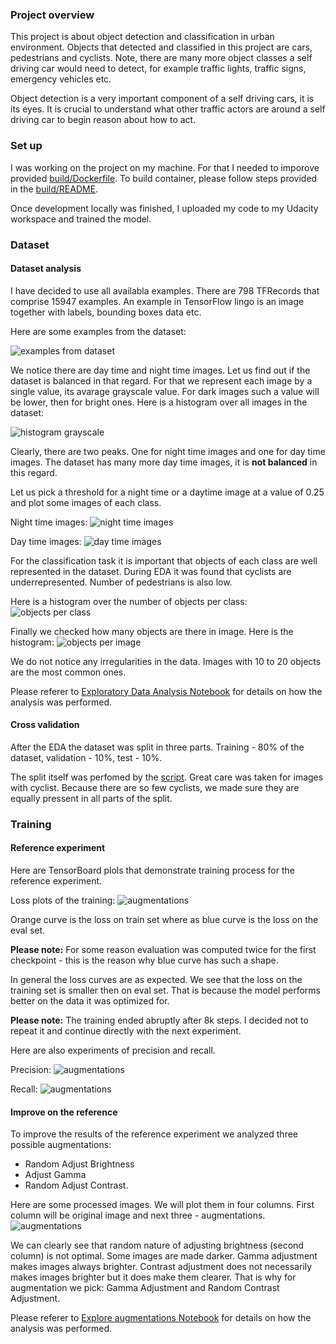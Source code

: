 ### Project overview
This project is about object detection and classification in urban environment. Objects that detected and classified in this project are cars, pedestrians and cyclists. Note, there are many more object classes a self driving car would need to detect, for example traffic lights, traffic signs, emergency vehicles etc.

Object detection is a very important component of a self driving cars, it is its eyes. It is crucial to understand what other traffic actors are around a self driving car to begin reason about how to act.

### Set up
I was working on the project on my machine. For that I needed to imporove provided [build/Dockerfile](build/Dockerfile). To build container, please follow steps provided in the [build/README](build/README.md).

Once development locally was finished, I uploaded my code to my Udacity workspace and trained the model.

### Dataset
#### Dataset analysis
I have decided to use all availabla examples. There are 798 TFRecords that comprise 15947 examples. An example in TensorFlow lingo is an image together with labels, bounding boxes data etc.

Here are some examples from the dataset:

![examples from dataset](images/overview.png)

We notice there are day time and night time images. Let us find out if the dataset is balanced in that regard. For that we represent each image by a single value, its avarage grayscale value. For dark images such a value will be lower, then for bright ones. Here is a histogram over all images in the dataset:

![histogram grayscale](images/hist_grayscale.png)

Clearly, there are two peaks. One for night time images and one for day time images. The dataset has many more day time images, it is **not balanced** in this regard.

Let us pick a threshold for a night time or a daytime image at a value of 0.25 and plot some images of each class.

Night time images:
![night time images](images/night.png)

Day time images:
![day time images](images/day.png)

For the classification task it is important that objects of each class are well represented in the dataset. During EDA it was found that cyclists are underrepresented. Number of pedestrians is also low.

Here is a histogram over the number of objects per class:
![objects per class](images/hist_classes.png)

Finally we checked how many objects are there in image. Here is the histogram:
![objects per image](images/hist_nobjects.png)

We do not notice any irregularities in the data. Images with 10 to 20 objects are the most common ones.

Please referer to [Exploratory Data Analysis Notebook](Exploratory%20Data%20Analysis.ipynb) for details on how the analysis was performed.

#### Cross validation
After the EDA the dataset was split in three parts. Training - 80% of the dataset, validation - 10%, test - 10%.

The split itself was perfomed by the [script](create_splits.py). Great care was taken for images with cyclist. Because there are so few cyclists, we made sure they are equally pressent in all parts of the split.

### Training
#### Reference experiment
Here are TensorBoard plols that demonstrate training process for the reference experiment.

Loss plots of the training:
![augmentations](images/ref_exp_loss_plots.png)

Orange curve is the loss on train set where as blue curve is the loss on the eval set.

**Please note:** For some reason evaluation was computed twice for the first checkpoint - this is the reason why blue curve has such a shape.

In general the loss curves are as expected. We see that the loss on the training set is smaller then on eval set. That is because the model performs better on the data it was optimized for.

**Please note:** The training ended abruptly after 8k steps. I decided not to repeat it and continue directly with the next experiment.

Here are also experiments of precision and recall.

Precision:
![augmentations](images/ref_exp_detection_precision.png)

Recall:
![augmentations](images/ref_exp_detection_recall.png)

#### Improve on the reference
To improve the results of the reference experiment we analyzed three possible augmentations:
 - Random Adjust Brightness
 - Adjust Gamma
 - Random Adjust Contrast.

 Here are some processed images. We will plot them in four columns. First column will be original image and next three - augmentations.
 ![augmentations](images/augmentations.png)

We can clearly see that random nature of adjusting brightness (second column) is not optimal. Some images are made darker. Gamma adjustment makes images always brighter. Contrast adjustment does not necessarily makes images brighter but it does make them clearer. That is why for augmentation we pick: Gamma Adjustment and Random Contrast Adjustment.

Please referer to [Explore augmentations Notebook](Explore%20augmentations.ipynb) for details on how the analysis was performed.